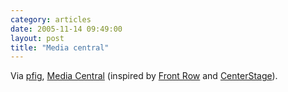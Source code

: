 ```yaml
---
category: articles
date: 2005-11-14 09:49:00
layout: post
title: "Media central"
---
```


Via <a href="http://pedrofigueiredo.org"/>pfig</a>, <a href="http://www.mh1.de/page5/page5.html">Media Central</a> (inspired by <a href="http://www.apple.com/imac/frontrow.html">Front Row</a> and <a href="http://www.centerstageproject.com/">CenterStage</a>).
